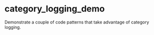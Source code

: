 category_logging_demo
=====================

Demonstrate a couple of code patterns that take advantage of category logging.

